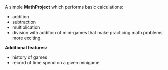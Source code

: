 A simple **MathProject** which performs basic calculations:
* addition
* subtraction
* multiplication
* division
with addition of mini-games that make practicing math problems more exciting.

**Additional features:**
* history of games
* record of time spend on a given minigame
